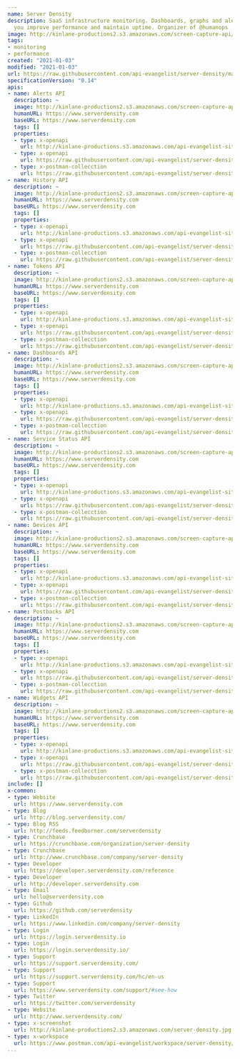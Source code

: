 ```yaml
---
name: Server Density
description: SaaS infrastructure monitoring. Dashboards, graphs and alerts to help
  you improve performance and maintain uptime. Organizer of @humanops
image: http://kinlane-productions2.s3.amazonaws.com/screen-capture-api/475-server-density.jpg
tags:
- monitoring
- performance
created: "2021-01-03"
modified: "2021-01-03"
url: https://raw.githubusercontent.com/api-evangelist/server-density/master/apis.json
specificationVersion: "0.14"
apis:
- name: Alerts API
  description: ~
  image: http://kinlane-productions2.s3.amazonaws.com/screen-capture-api/475-server-density.jpg
  humanURL: https://www.serverdensity.com
  baseURL: https://www.serverdensity.com
  tags: []
  properties:
  - type: x-openapi
    url: http://kinlane-productions.s3.amazonaws.com/api-evangelist-site/company/openapis/alerts-api.json
  - type: x-openapi
    url: https://raw.githubusercontent.com/api-evangelist/server-density/master/alerts-api-openapi.json
  - type: x-postman-collecction
    url: https://raw.githubusercontent.com/api-evangelist/server-density/master/alerts-api-postman-collection.json
- name: History API
  description: ~
  image: http://kinlane-productions2.s3.amazonaws.com/screen-capture-api/475-server-density.jpg
  humanURL: https://www.serverdensity.com
  baseURL: https://www.serverdensity.com
  tags: []
  properties:
  - type: x-openapi
    url: http://kinlane-productions.s3.amazonaws.com/api-evangelist-site/company/openapis/history-api.json
  - type: x-openapi
    url: https://raw.githubusercontent.com/api-evangelist/server-density/master/history-api-openapi.json
  - type: x-postman-collecction
    url: https://raw.githubusercontent.com/api-evangelist/server-density/master/history-api-postman-collection.json
- name: Tokens API
  description: ~
  image: http://kinlane-productions2.s3.amazonaws.com/screen-capture-api/475-server-density.jpg
  humanURL: https://www.serverdensity.com
  baseURL: https://www.serverdensity.com
  tags: []
  properties:
  - type: x-openapi
    url: http://kinlane-productions.s3.amazonaws.com/api-evangelist-site/company/openapis/tokens-api.json
  - type: x-openapi
    url: https://raw.githubusercontent.com/api-evangelist/server-density/master/tokens-api-openapi.json
  - type: x-postman-collecction
    url: https://raw.githubusercontent.com/api-evangelist/server-density/master/tokens-api-postman-collection.json
- name: Dashboards API
  description: ~
  image: http://kinlane-productions2.s3.amazonaws.com/screen-capture-api/475-server-density.jpg
  humanURL: https://www.serverdensity.com
  baseURL: https://www.serverdensity.com
  tags: []
  properties:
  - type: x-openapi
    url: http://kinlane-productions.s3.amazonaws.com/api-evangelist-site/company/openapis/dashboards-api.json
  - type: x-openapi
    url: https://raw.githubusercontent.com/api-evangelist/server-density/master/dashboards-api-openapi.json
  - type: x-postman-collecction
    url: https://raw.githubusercontent.com/api-evangelist/server-density/master/dashboards-api-postman-collection.json
- name: Service Status API
  description: ~
  image: http://kinlane-productions2.s3.amazonaws.com/screen-capture-api/475-server-density.jpg
  humanURL: https://www.serverdensity.com
  baseURL: https://www.serverdensity.com
  tags: []
  properties:
  - type: x-openapi
    url: http://kinlane-productions.s3.amazonaws.com/api-evangelist-site/company/openapis/service-status-api.json
  - type: x-openapi
    url: https://raw.githubusercontent.com/api-evangelist/server-density/master/service-status-api-openapi.json
  - type: x-postman-collecction
    url: https://raw.githubusercontent.com/api-evangelist/server-density/master/service-status-api-postman-collection.json
- name: Devices API
  description: ~
  image: http://kinlane-productions2.s3.amazonaws.com/screen-capture-api/475-server-density.jpg
  humanURL: https://www.serverdensity.com
  baseURL: https://www.serverdensity.com
  tags: []
  properties:
  - type: x-openapi
    url: http://kinlane-productions.s3.amazonaws.com/api-evangelist-site/company/openapis/devices-api.json
  - type: x-openapi
    url: https://raw.githubusercontent.com/api-evangelist/server-density/master/devices-api-openapi.json
  - type: x-postman-collecction
    url: https://raw.githubusercontent.com/api-evangelist/server-density/master/devices-api-postman-collection.json
- name: Postbacks API
  description: ~
  image: http://kinlane-productions2.s3.amazonaws.com/screen-capture-api/475-server-density.jpg
  humanURL: https://www.serverdensity.com
  baseURL: https://www.serverdensity.com
  tags: []
  properties:
  - type: x-openapi
    url: http://kinlane-productions.s3.amazonaws.com/api-evangelist-site/company/openapis/postbacks-api.json
  - type: x-openapi
    url: https://raw.githubusercontent.com/api-evangelist/server-density/master/postbacks-api-openapi.json
  - type: x-postman-collecction
    url: https://raw.githubusercontent.com/api-evangelist/server-density/master/postbacks-api-postman-collection.json
- name: Widgets API
  description: ~
  image: http://kinlane-productions2.s3.amazonaws.com/screen-capture-api/475-server-density.jpg
  humanURL: https://www.serverdensity.com
  baseURL: https://www.serverdensity.com
  tags: []
  properties:
  - type: x-openapi
    url: http://kinlane-productions.s3.amazonaws.com/api-evangelist-site/company/openapis/widgets-api.json
  - type: x-openapi
    url: https://raw.githubusercontent.com/api-evangelist/server-density/master/widgets-api-openapi.json
  - type: x-postman-collecction
    url: https://raw.githubusercontent.com/api-evangelist/server-density/master/widgets-api-postman-collection.json
include: []
x-common:
- type: Website
  url: https://www.serverdensity.com
- type: Blog
  url: http://blog.serverdensity.com/
- type: Blog RSS
  url: http://feeds.feedburner.com/serverdensity
- type: Crunchbase
  url: https://crunchbase.com/organization/server-density
- type: Crunchbase
  url: http://www.crunchbase.com/company/server-density
- type: Developer
  url: https://developer.serverdensity.com/reference
- type: Developer
  url: http://developer.serverdensity.com
- type: Email
  url: hello@serverdensity.com
- type: Github
  url: https://github.com/serverdensity
- type: LinkedIn
  url: https://www.linkedin.com/company/server-density
- type: Login
  url: https://login.serverdensity.io
- type: Login
  url: https://login.serverdensity.io/
- type: Support
  url: https://support.serverdensity.com/
- type: Support
  url: https://support.serverdensity.com/hc/en-us
- type: Support
  url: https://www.serverdensity.com/support/#see-how
- type: Twitter
  url: https://twitter.com/serverdensity
- type: Website
  url: http://www.serverdensity.com/
- type: x-screenshot
  url: http://kinlane-productions2.s3.amazonaws.com/server-density.jpg
- type: x-workspace
  url: https://www.postman.com/api-evangelist/workspace/server-density/overview
...
```


